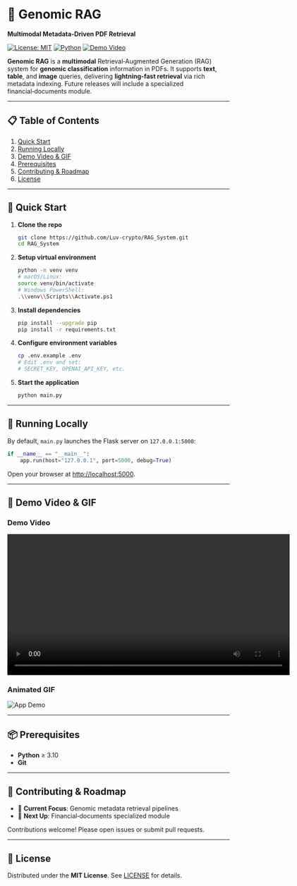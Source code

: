 # 🧬 Genomic RAG

**Multimodal Metadata‑Driven PDF Retrieval**

[![License: MIT](https://img.shields.io/badge/License-MIT-blue.svg)](LICENSE)  [![Python](https://img.shields.io/badge/python-3.10%2B-green.svg)](https://www.python.org/)  [![Demo Video](https://img.shields.io/badge/demo_video-▶️-blue)](assets/demo.mp4)

**Genomic RAG** is a **multimodal** Retrieval‑Augmented Generation (RAG) system for **genomic classification** information in PDFs. It supports **text**, **table**, and **image** queries, delivering **lightning‑fast retrieval** via rich metadata indexing. Future releases will include a specialized financial‑documents module.

---

## 📋 Table of Contents

1. [Quick Start](#-quick-start)
2. [Running Locally](#-running-locally)
3. [Demo Video & GIF](#-demo-video--gif)
4. [Prerequisites](#-prerequisites)
5. [Contributing & Roadmap](#-contributing--roadmap)
6. [License](#-license)

---

## 🚀 Quick Start

1. **Clone the repo**

   ```bash
   git clone https://github.com/Luv-crypto/RAG_System.git
   cd RAG_System
   ```
2. **Setup virtual environment**

   ```bash
   python -m venv venv
   # macOS/Linux:
   source venv/bin/activate
   # Windows PowerShell:
   .\\venv\\Scripts\\Activate.ps1
   ```
3. **Install dependencies**

   ```bash
   pip install --upgrade pip
   pip install -r requirements.txt
   ```
4. **Configure environment variables**

   ```bash
   cp .env.example .env
   # Edit .env and set:
   # SECRET_KEY, OPENAI_API_KEY, etc.
   ```
5. **Start the application**

   ```bash
   python main.py
   ```

---

## 🏃 Running Locally

By default, `main.py` launches the Flask server on `127.0.0.1:5000`:

```python
if __name__ == "__main__":
    app.run(host="127.0.0.1", port=5000, debug=True)
```

Open your browser at [http://localhost:5000](http://localhost:5000).

---

## 📄 Demo Video & GIF

### Demo Video

<video width="640" controls>
  <source src="assets/demo.mp4" type="video/mp4">
  Your browser does not support the video tag.
</video>

### Animated GIF

![App Demo](assets/demo.gif)

---

## 📦 Prerequisites

* **Python** ≥ 3.10
* **Git**

---

## 🤝 Contributing & Roadmap

* 🚧 **Current Focus**: Genomic metadata retrieval pipelines
* 🏦 **Next Up**: Financial‑documents specialized module

Contributions welcome! Please open issues or submit pull requests.

---

## 📄 License

Distributed under the **MIT License**. See [LICENSE](LICENSE) for details.
